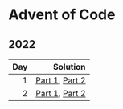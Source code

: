 # Advent of Code

## 2022

| Day |                                                             Solution |
| --: | -------------------------------------------------------------------: |
|   1 | [Part 1](days/day-01/part_one.py), [Part 2](days/day-01/part_two.py) |
|   2 | [Part 1](days/day-02/part_one.py), [Part 2](days/day-02/part_two.py) |
